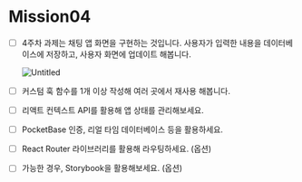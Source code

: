 # Mission04

- [ ]  4주차 과제는 채팅 앱 화면을 구현하는 것입니다.
사용자가 입력한 내용을 데이터베이스에 저장하고, 사용자 화면에 업데이트 해봅니다.
    
    ![Untitled](https://prod-files-secure.s3.us-west-2.amazonaws.com/9fd79029-980d-4acb-bd78-d3d7e327cf8a/a116392b-3e33-48d3-9155-0327a7df7507/Untitled.png)
    
- [ ]  커스텀 훅 함수를 1개 이상 작성해 여러 곳에서 재사용 해봅니다.
- [ ]  리액트 컨텍스트 API를 활용해 앱 상태를 관리해보세요.
- [ ]  PocketBase 인증, 리얼 타임 데이터베이스 등을 활용하세요.
- [ ]  React Router 라이브러리를 활용해 라우팅하세요. (옵션)
- [ ]  가능한 경우, Storybook을 활용해보세요. (옵션)